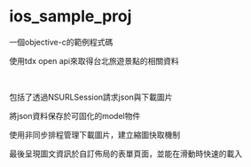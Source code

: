 # ios_sample_proj

一個objective-c的範例程式碼

使用tdx open api來取得台北旅遊景點的相關資料

<br/>

包括了透過NSURLSession請求json與下載圖片

將json資料保存於可固化的model物件

使用非同步排程管理下載圖片，建立縮圖快取機制

最後呈現圖文資訊於自訂佈局的表單頁面，並能在滑動時快速的載入

